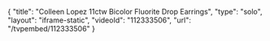 {
    "title": "Colleen Lopez 11ctw Bicolor Fluorite Drop Earrings",
    "type": "solo",
    "layout": "iframe-static",
    "videoId": "112333506",
    "url": "\/tvpembed\/112333506"
}